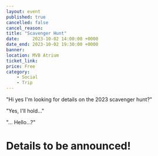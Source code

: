 ```yaml
---
layout: event
published: true
cancelled: false
cancel_reason:
title: "Scavenger Hunt"
date:     2023-10-02 14:00:00 +0000
date_end: 2023-10-02 19:30:00 +0000
banner: 
location: MVB Atrium
ticket_link: 
price: Free
category:
    - Social
    - Trip
---
```


"Hi yes I'm looking for details on the 2023 scavenger hunt?"

"Yes, I'll hold..."

"... Hello...?"

# Details to be announced!